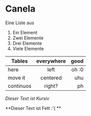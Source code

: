 # Canela #
Eine Liste aus

 1. Ein Element
 2. Zwei Elemente
 3. Drei Elemente 
 4. Viele Elemente 
            
            
| Tables   |    everywhere |  good |
|----------|:-------------:|------:|
| here     |  left         | oh :0 |
| move it  |    centered   |   uhu |
|continuos | right?        |   ph  |

 _Dieser Text ist Kursiv_
 
 **Dieser Text ist Fett :'( **
 
